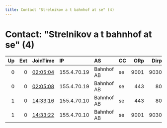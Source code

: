 ```yaml
---
title: Contact "Strelnikov a t bahnhof at se" (4)
---
```


# Contact: "Strelnikov a t bahnhof at se" (4)

|   Up |   Ext | JoinTime                                                                                            | IP          | AS         | CC   |   ORp |   Dirp | OS    | Version       | Nickname   |   eFamMembers |
|-----:|------:|:----------------------------------------------------------------------------------------------------|:------------|:-----------|:-----|------:|-------:|:------|:--------------|:-----------|--------------:|
|    0 |     0 | [02:05:04](https://metrics.torproject.org/rs.html#details/523A26390747206C8BB2CA0ECE0DE0E6A94CE697) | 155.4.70.19 | Bahnhof AB | se   |  9001 |   9030 | Linux | 0.4.4.1-alpha | Stalin     |             1 |
|    0 |     0 | [02:05:08](https://metrics.torproject.org/rs.html#details/9CB324383B159A5E78C5EF64C498591F2EDB706B) | 155.4.70.19 | Bahnhof AB | se   |   443 |     80 | Linux | 0.4.4.1-alpha | Strelnikov |             1 |
|    1 |     0 | [14:33:16](https://metrics.torproject.org/rs.html#details/A0BD104E35D36F5630B01EB5370597EB09204C99) | 155.4.70.10 | Bahnhof AB | se   |   443 |     80 | Linux | 0.4.3.5       | Strelnikov |             2 |
|    1 |     0 | [14:33:22](https://metrics.torproject.org/rs.html#details/F740DDDB1A6B536B5CC47111BFE4E2F7CF9B4C28) | 155.4.70.10 | Bahnhof AB | se   |  9001 |   9030 | Linux | 0.4.3.5       | Stalin     |             2 |
